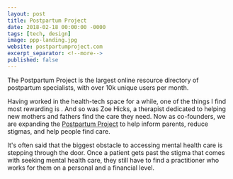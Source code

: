 ```yaml
---
layout: post
title: Postpartum Project
date: 2018-02-18 00:00:00 -0000
tags: [tech, design]
image: ppp-landing.jpg
website: postpartumproject.com
excerpt_separator: <!--more-->
published: false
---
```

The Postpartum Project is the largest online resource directory of postpartum specialists, with over 10k unique users
per month. <!--more-->

Having worked in the health-tech space for a while, one of the things I find most rewarding is . And so was Zoe Hicks, a therapist dedicated to helping new mothers and fathers 
find the care they need. Now as co-founders, we are expanding the [Postpartum Project][ppp] to help inform parents, 
reduce stigmas, and help people find care.

It's often said that the biggest obstacle to accessing mental health care is stepping through the door. Once a patient 
gets past the stigma that comes with seeking mental health care, they still have to find a practitioner who works for 
them on a personal and a financial level. 



[ppp]: http://postpartumproject.com/